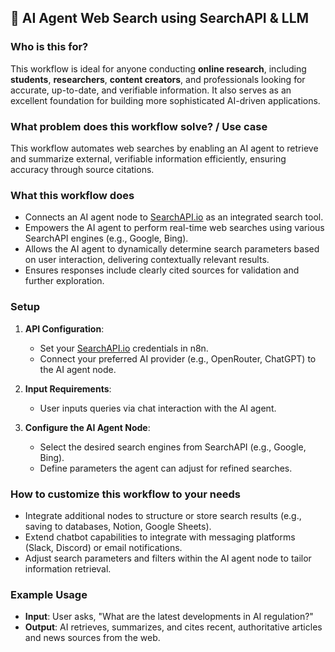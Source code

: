 ## 🤖 AI Agent Web Search using SearchAPI & LLM

### Who is this for?

This workflow is ideal for anyone conducting **online research**, including **students**, **researchers**, **content creators**, and professionals looking for accurate, up-to-date, and verifiable information. It also serves as an excellent foundation for building more sophisticated AI-driven applications.

### What problem does this workflow solve? / Use case

This workflow automates web searches by enabling an AI agent to retrieve and summarize external, verifiable information efficiently, ensuring accuracy through source citations.

### What this workflow does

* Connects an AI agent node to [SearchAPI.io](https://searchapi.io/) as an integrated search tool.
* Empowers the AI agent to perform real-time web searches using various SearchAPI engines (e.g., Google, Bing).
* Allows the AI agent to dynamically determine search parameters based on user interaction, delivering contextually relevant results.
* Ensures responses include clearly cited sources for validation and further exploration.

### Setup

1. **API Configuration**:

   * Set your [SearchAPI.io](https://searchapi.io/) credentials in n8n.
   * Connect your preferred AI provider (e.g., OpenRouter, ChatGPT) to the AI agent node.

2. **Input Requirements**:

   * User inputs queries via chat interaction with the AI agent.

3. **Configure the AI Agent Node**:

   * Select the desired search engines from SearchAPI (e.g., Google, Bing).
   * Define parameters the agent can adjust for refined searches.

### How to customize this workflow to your needs

* Integrate additional nodes to structure or store search results (e.g., saving to databases, Notion, Google Sheets).
* Extend chatbot capabilities to integrate with messaging platforms (Slack, Discord) or email notifications.
* Adjust search parameters and filters within the AI agent node to tailor information retrieval.

### Example Usage

* **Input**: User asks, "What are the latest developments in AI regulation?"
* **Output**: AI retrieves, summarizes, and cites recent, authoritative articles and news sources from the web.
